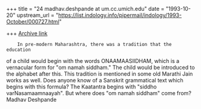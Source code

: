 +++
title = "24 madhav.deshpande at um.cc.umich.edu"
date = "1993-10-20"
upstream_url = "https://list.indology.info/pipermail/indology/1993-October/000727.html"

+++
[Archive link](https://list.indology.info/pipermail/indology/1993-October/000727.html)

        In pre-modern Maharashtra, there was a tradition that the education
of a child would begin with the words ONAAMAASIIDHAM, which is a vernacular
form for "om namah siddham."  The child would be introduced to the alphabet
after this.  This tradition is mentioned in some old Marathi Jain works
as well.
        Does anyone know of a Sanskrit grammatical text which begins with
this formula?  The Kaatantra begins with "siddho varNasamaamnaayah".  But
where does "om namah siddham" come from?
        Madhav Deshpande





